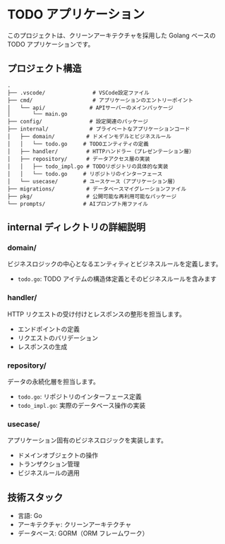 # TODO アプリケーション

このプロジェクトは、クリーンアーキテクチャを採用した Golang ベースの TODO アプリケーションです。

## プロジェクト構造

```
.
├── .vscode/               # VSCode設定ファイル
├── cmd/                   # アプリケーションのエントリーポイント
│   └── api/              # APIサーバーのメインパッケージ
│       └── main.go
├── config/               # 設定関連のパッケージ
├── internal/             # プライベートなアプリケーションコード
│   ├── domain/          # ドメインモデルとビジネスルール
│   │   └── todo.go     # TODOエンティティの定義
│   ├── handler/         # HTTPハンドラー（プレゼンテーション層）
│   ├── repository/      # データアクセス層の実装
│   │   ├── todo_impl.go # TODOリポジトリの具体的な実装
│   │   └── todo.go     # リポジトリのインターフェース
│   └── usecase/        # ユースケース（アプリケーション層）
├── migrations/          # データベースマイグレーションファイル
├── pkg/                 # 公開可能な再利用可能なパッケージ
└── prompts/            # AIプロンプト用ファイル
```

## internal ディレクトリの詳細説明

### domain/

ビジネスロジックの中心となるエンティティとビジネスルールを定義します。

- `todo.go`: TODO アイテムの構造体定義とそのビジネスルールを含みます

### handler/

HTTP リクエストの受け付けとレスポンスの整形を担当します。

- エンドポイントの定義
- リクエストのバリデーション
- レスポンスの生成

### repository/

データの永続化層を担当します。

- `todo.go`: リポジトリのインターフェース定義
- `todo_impl.go`: 実際のデータベース操作の実装

### usecase/

アプリケーション固有のビジネスロジックを実装します。

- ドメインオブジェクトの操作
- トランザクション管理
- ビジネスルールの適用

## 技術スタック

- 言語: Go
- アーキテクチャ: クリーンアーキテクチャ
- データベース: GORM（ORM フレームワーク）
